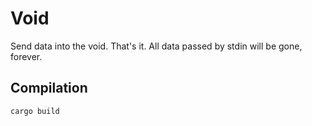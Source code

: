 # Void

Send data into the void. That's it. All data passed by stdin will be gone, forever.

## Compilation

```bash
cargo build
```